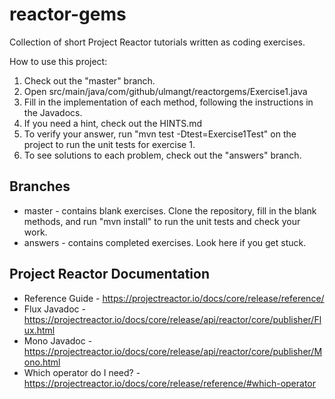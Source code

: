 # reactor-gems
Collection of short Project Reactor tutorials written as coding exercises.

How to use this project:

1. Check out the "master" branch.
1. Open src/main/java/com/github/ulmangt/reactorgems/Exercise1.java
1. Fill in the implementation of each method, following the instructions in the Javadocs.
1. If you need a hint, check out the HINTS.md
1. To verify your answer, run "mvn test -Dtest=Exercise1Test" on the project to run the unit tests for exercise 1.
1. To see solutions to each problem, check out the "answers" branch.

## Branches

* master - contains blank exercises. Clone the repository, fill in the blank methods, and run "mvn install" to run the unit tests and check your work.
* answers - contains completed exercises. Look here if you get stuck.

## Project Reactor Documentation

* Reference Guide - https://projectreactor.io/docs/core/release/reference/
* Flux Javadoc - https://projectreactor.io/docs/core/release/api/reactor/core/publisher/Flux.html
* Mono Javadoc - https://projectreactor.io/docs/core/release/api/reactor/core/publisher/Mono.html
* Which operator do I need? - https://projectreactor.io/docs/core/release/reference/#which-operator

